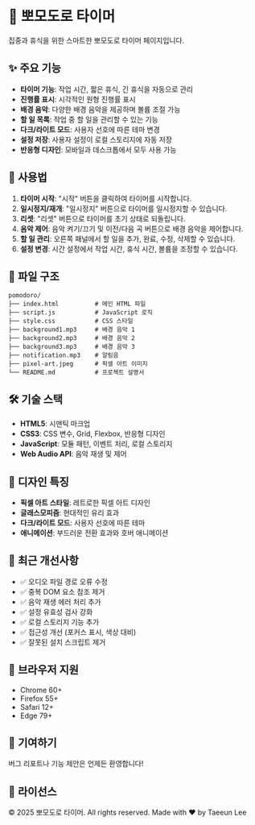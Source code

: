 # 🍅 뽀모도로 타이머

집중과 휴식을 위한 스마트한 뽀모도로 타이머 페이지입니다.

## ✨ 주요 기능

- **타이머 기능**: 작업 시간, 짧은 휴식, 긴 휴식을 자동으로 관리
- **진행률 표시**: 시각적인 원형 진행률 표시
- **배경 음악**: 다양한 배경 음악을 제공하며 볼륨 조절 가능
- **할 일 목록**: 작업 중 할 일을 관리할 수 있는 기능
- **다크/라이트 모드**: 사용자 선호에 따른 테마 변경
- **설정 저장**: 사용자 설정이 로컬 스토리지에 자동 저장
- **반응형 디자인**: 모바일과 데스크톱에서 모두 사용 가능

## 🚀 사용법

1. **타이머 시작**: "시작" 버튼을 클릭하여 타이머를 시작합니다.
2. **일시정지/재개**: "일시정지" 버튼으로 타이머를 일시정지할 수 있습니다.
3. **리셋**: "리셋" 버튼으로 타이머를 초기 상태로 되돌립니다.
4. **음악 제어**: 음악 켜기/끄기 및 이전/다음 곡 버튼으로 배경 음악을 제어합니다.
5. **할 일 관리**: 오른쪽 패널에서 할 일을 추가, 완료, 수정, 삭제할 수 있습니다.
6. **설정 변경**: 시간 설정에서 작업 시간, 휴식 시간, 볼륨을 조정할 수 있습니다.

## 📁 파일 구조

```
pomodoro/
├── index.html          # 메인 HTML 파일
├── script.js           # JavaScript 로직
├── style.css           # CSS 스타일
├── background1.mp3     # 배경 음악 1
├── background2.mp3     # 배경 음악 2
├── background3.mp3     # 배경 음악 3
├── notification.mp3    # 알림음
├── pixel-art.jpeg      # 픽셀 아트 이미지
└── README.md           # 프로젝트 설명서
```

## 🛠️ 기술 스택

- **HTML5**: 시맨틱 마크업
- **CSS3**: CSS 변수, Grid, Flexbox, 반응형 디자인
- **JavaScript**: 모듈 패턴, 이벤트 처리, 로컬 스토리지
- **Web Audio API**: 음악 재생 및 제어

## 🎨 디자인 특징

- **픽셀 아트 스타일**: 레트로한 픽셀 아트 디자인
- **글래스모피즘**: 현대적인 유리 효과
- **다크/라이트 모드**: 사용자 선호에 따른 테마
- **애니메이션**: 부드러운 전환 효과와 호버 애니메이션

## 🔧 최근 개선사항

- ✅ 오디오 파일 경로 오류 수정
- ✅ 중복 DOM 요소 참조 제거
- ✅ 음악 재생 에러 처리 추가
- ✅ 설정 유효성 검사 강화
- ✅ 로컬 스토리지 기능 추가
- ✅ 접근성 개선 (포커스 표시, 색상 대비)
- ✅ 잘못된 설치 스크립트 제거

## 📱 브라우저 지원

- Chrome 60+
- Firefox 55+
- Safari 12+
- Edge 79+

## 🤝 기여하기

버그 리포트나 기능 제안은 언제든 환영합니다!

## 📄 라이선스

© 2025 뽀모도로 타이머. All rights reserved.
Made with ❤️ by Taeeun Lee 
